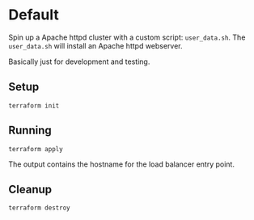 # Default

Spin up a Apache httpd cluster with a custom script: `user_data.sh`. The `user_data.sh` will install an Apache httpd webserver.

Basically just for development and testing.

## Setup

```shell
terraform init
```

## Running

```shell
terraform apply
```

The output contains the hostname for the load balancer entry point.

## Cleanup

```shell
terraform destroy
```
